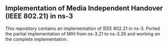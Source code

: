 ## Implementation of Media Independent Handover (IEEE 802.21) in ns-3 
  This repository contains an implementation of IEEE 802.21 in ns-3. Ported the partial implementation of MIH from ns-3.21 to ns-3.26 and working on the complete implementation.
